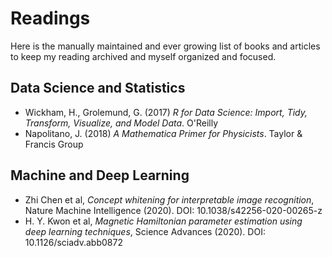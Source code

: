 # Readings

Here is the manually maintained and ever growing list of books and articles to keep my reading archived and myself organized and focused.

## Data Science and Statistics

- Wickham, H., Grolemund, G. (2017) _R for Data Science: Import, Tidy, Transform, Visualize, and Model Data_. O'Reilly
- Napolitano, J. (2018) _A Mathematica Primer for Physicists_. Taylor & Francis Group

## Machine and Deep Learning

- Zhi Chen et al, _Concept whitening for interpretable image recognition_, Nature Machine Intelligence (2020). DOI: 10.1038/s42256-020-00265-z
- H. Y. Kwon et al, _Magnetic Hamiltonian parameter estimation using deep learning techniques_, Science Advances (2020). DOI: 10.1126/sciadv.abb0872
